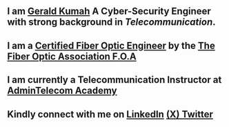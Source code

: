 ## I am [Gerald Kumah](https://www.linkedin.com/in/gerald-edem-kumah) A Cyber-Security Engineer with strong background in *Telecommunication*.
## I am a [Certified Fiber Optic Engineer](https://bcert.me/smxaxhpqw) by the [The Fiber Optic Association F.O.A](https://www.thefoa.org/)
## I am currently a Telecommunication Instructor at [AdminTelecom Academy](https://admintelecomacademy.com/)

## Kindly connect with me on [LinkedIn](https://www.linkedin.com/in/gerald-edem-kumah/) [(X) Twitter](https://x.com/GeraldKumah)

<!--
**Gerald-Kumah/Gerald-Kumah** is a ✨ _special_ ✨ repository because its `README.md` (this file) appears on your GitHub profile.

Here are some ideas to get you started:

- 🔭 I’m currently working on ...
- 🌱 I’m currently learning ...
- 👯 I’m looking to collaborate on ...
- 🤔 I’m looking for help with ...
- 💬 Ask me about ...
- 📫 How to reach me: ...
- 😄 Pronouns: ...
- ⚡ Fun fact: ...
-->
